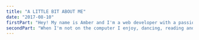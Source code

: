 ```yaml
---
title: "A LITTLE BIT ABOUT ME"
date: "2017-08-10"
firstPart: "Hey! My name is Amber and I'm a web developer with a passion for front end development and design. I aspire toward a career that will allow me to channel my creativity through crafting beautiful software and engaging experiences."
secondPart: "When I'm not on the computer I enjoy, dancing, reading and sleeping"
---
```



